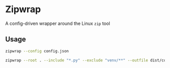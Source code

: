 # Zipwrap

A config-driven wrapper around the Linux `zip` tool

## Usage

```sh
zipwrap --config config.json
```

```sh
zipwrap --root . --include "*.py" --exclude "venv/**" --outfile dist/code.zip --recurse --compression 9
```
